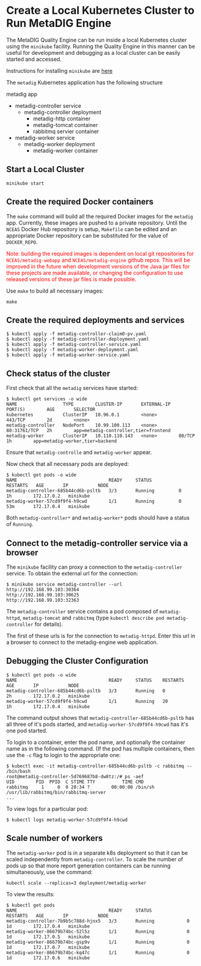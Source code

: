 # Create a Local Kubernetes Cluster to Run MetaDIG Engine

The MetaDIG Quality Engine can be run inside a local Kubernetes cluster using the `minikube` facility. Running the Quality Engine in this manner can be useful for development and debugging as a local cluster can be easily started and accessed.

Instructions for installing `minikube` are [here](https://kubernetes.io/docs/tasks/tools/install-minikube)

The `metadig` Kubernetes application has the following structure

metadig app

- metadig-controller service
    - metadig-controller deployment
        - metadig-http container
        - metadig-tomcat container
        - rabbitmq servier container
- metadig-worker service
    - metadig-worker deployment
        - metadig-worker container

## Start a Local Cluster 

```/bin/bash
minikube start
```

## Create the required Docker containers
The `make` command will build all the required Docker images for the `metadig` app. Currently, these images are pushed to a private repository. Until the `NCEAS` Docker Hub repository is setup, `Makefile` can be edited and an appropriate Docker repository can be substituted for the value of `DOCKER_REPO`.

<font color="red">Note: building the required images is dependent on local git repositories for `NCEAS/metadig-webapp` and `NCEAS/metadig-engine` github repos. This will be improved in the future when development versions of the Java jar files for these projects are made available, or changing the configuration to use released versions of these jar files is made possible.
</font>

Use `make` to build all necessary images:

```/bin/bash
make
```
##  Create the required deployments and services

```/bin/bash
$ kubectl apply -f metadig-controller-claim0-pv.yaml
$ kubectl apply -f metadig-controller-deployment.yaml
$ kubectl apply -f metadig-controller-service.yaml
$ kubectl apply -f metadig-worker-deployment.yaml
$ kubectl apply -f metadig-worker-service.yaml
```


## Check status of the cluster
First check that all the `metadig` services have started:

```/bin/bash
$ kubectl get services -o wide
NAME                 TYPE        CLUSTER-IP       EXTERNAL-IP   PORT(S)        AGE       SELECTOR
kubernetes           ClusterIP   10.96.0.1        <none>        443/TCP        2d        <none>
metadig-controller   NodePort    10.99.100.113    <none>        80:31761/TCP   2h        app=metadig-controller,tier=frontend
metadig-worker       ClusterIP   10.110.110.143   <none>        80/TCP         1h        app=metadig-worker,tier=backend
```

Ensure that `metadig-controlle` and `metadig-worker` appear.

Now check that all necessary pods are deployed:

```/bin/bash
$ kubectl get pods -o wide
NAME                                  READY     STATUS          RESTARTS   AGE       IP           NODE
metadig-controller-685b44cd6b-psltb   3/3       Running         0          1h        172.17.0.2   minikube
metadig-worker-57cd9f9f4-h9cwd        1/1       Running         0         53m       172.17.0.4   minikube
```

Both `metadig-controller*` and `metadig-worker*` pods should have a status of `Running`.

## Connect to the metadig-controller service via a browser
The `minikube` facility can proxy a connection to the `metadig-controller` service. To obtain the external url for the connection:

```/bin/bash
$ minikube service metadig-controller --url
http://192.168.99.103:30364
http://192.168.99.103:30625
http://192.168.99.103:32363
```

The `metadig-controller` service contains a pod composed of `metadig-httpd`, `metadig-tomcat` and `rabbitmq` (type `kubectl describe pod metadig-controller` for details). 

The first of these urls is for the connection to `metadig-httpd`. Enter this url in a browser to connect to the metadig-engine web application.

## Debugging the Cluster Configuration

```/bin/bash
$ kubectl get pods -o wide
NAME                                  READY     STATUS    RESTARTS   AGE       IP           NODE
metadig-controller-685b44cd6b-psltb   3/3       Running   0          2h        172.17.0.2   minikube
metadig-worker-57cd9f9f4-h9cwd        1/1       Running   20         1h        172.17.0.4   minikube
```
The command output shows that `metadig-controller-685b44cd6b-psltb` has all three of it's pods started, and `metadig-worker-57cd9f9f4-h9cwd` has it's one pod started.

To login to a container, enter the pod name, and optionally the container name as in the following command. (If the pod has multiple containers, then use the `-c` flag to login to the appropriate one:

```/bin/bash
$ kubectl exec -it metadig-controller-685b44cd6b-psltb -c rabbitmq -- /bin/bash
root@metadig-controller-5d769687b8-dw8tz:/# ps -aef
UID        PID  PPID  C STIME TTY          TIME CMD
rabbitmq     1     0  0 20:34 ?        00:00:00 /bin/sh /usr/lib/rabbitmq/bin/rabbitmq-server
...
```

To view logs for a particular pod:

```/bin/bash
$ kubectl logs metadig-worker-57cd9f9f4-h9cwd
```

## Scale number of workers

The `metadig-worker` pod is in a separate k8s deployment so that it can be scaled independently from `metadig-controller`. To scale the number of pods up so that more report generation containers can be running simultaneously, use the command:

```/bin/bash
kubectl scale --replicas=3 deployment/metadig-worker
```

To view the results:

```/bin/bash
$ kubectl get pods
NAME                                  READY     STATUS             RESTARTS   AGE       IP           NODE
metadig-controller-7b9b5c788d-hjnx5   3/3       Running            0          1d        172.17.0.4   minikube
metadig-worker-86679b74bc-52l5z       1/1       Running            0          1d        172.17.0.5   minikube
metadig-worker-86679b74bc-gsp9v       1/1       Running            0          1d        172.17.0.7   minikube
metadig-worker-86679b74bc-kq47c       1/1       Running            0          1d        172.17.0.6   minikube
```

